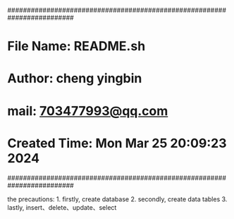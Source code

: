 #########################################################################
# File Name: README.sh
# Author: cheng yingbin
# mail: 703477993@qq.com
# Created Time: Mon Mar 25 20:09:23 2024
#########################################################################

the precautions:
	1. firstly, create database
	2. secondly, create data tables
	3. lastly, insert、delete、update、select
	




